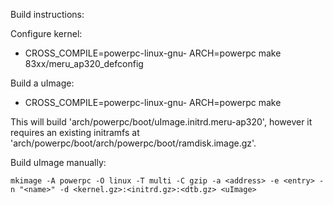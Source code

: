 Build instructions:

Configure kernel:
 - CROSS_COMPILE=powerpc-linux-gnu- ARCH=powerpc make 83xx/meru_ap320_defconfig

Build a uImage:
 - CROSS_COMPILE=powerpc-linux-gnu- ARCH=powerpc make

This will build 'arch/powerpc/boot/uImage.initrd.meru-ap320', however it requires an existing initramfs at 
'arch/powerpc/boot/arch/powerpc/boot/ramdisk.image.gz'.

Build uImage manually:
```
mkimage -A powerpc -O linux -T multi -C gzip -a <address> -e <entry> -n "<name>" -d <kernel.gz>:<initrd.gz>:<dtb.gz> <uImage>
```
